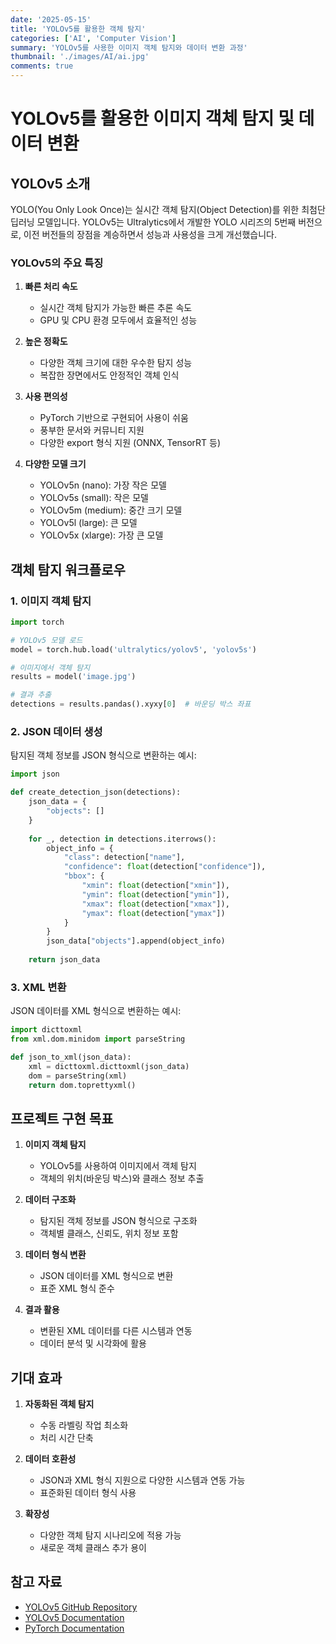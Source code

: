 ```yaml
---
date: '2025-05-15'
title: 'YOLOv5를 활용한 객체 탐지'
categories: ['AI', 'Computer Vision']
summary: 'YOLOv5를 사용한 이미지 객체 탐지와 데이터 변환 과정'
thumbnail: './images/AI/ai.jpg'
comments: true
---
```


# YOLOv5를 활용한 이미지 객체 탐지 및 데이터 변환

## YOLOv5 소개
YOLO(You Only Look Once)는 실시간 객체 탐지(Object Detection)를 위한 최첨단 딥러닝 모델입니다. YOLOv5는 Ultralytics에서 개발한 YOLO 시리즈의 5번째 버전으로, 이전 버전들의 장점을 계승하면서 성능과 사용성을 크게 개선했습니다.

### YOLOv5의 주요 특징
1. **빠른 처리 속도**
   - 실시간 객체 탐지가 가능한 빠른 추론 속도
   - GPU 및 CPU 환경 모두에서 효율적인 성능

2. **높은 정확도**
   - 다양한 객체 크기에 대한 우수한 탐지 성능
   - 복잡한 장면에서도 안정적인 객체 인식

3. **사용 편의성**
   - PyTorch 기반으로 구현되어 사용이 쉬움
   - 풍부한 문서와 커뮤니티 지원
   - 다양한 export 형식 지원 (ONNX, TensorRT 등)

4. **다양한 모델 크기**
   - YOLOv5n (nano): 가장 작은 모델
   - YOLOv5s (small): 작은 모델
   - YOLOv5m (medium): 중간 크기 모델
   - YOLOv5l (large): 큰 모델
   - YOLOv5x (xlarge): 가장 큰 모델

## 객체 탐지 워크플로우

### 1. 이미지 객체 탐지
```python
import torch

# YOLOv5 모델 로드
model = torch.hub.load('ultralytics/yolov5', 'yolov5s')

# 이미지에서 객체 탐지
results = model('image.jpg')

# 결과 추출
detections = results.pandas().xyxy[0]  # 바운딩 박스 좌표
```

### 2. JSON 데이터 생성
탐지된 객체 정보를 JSON 형식으로 변환하는 예시:

```python
import json

def create_detection_json(detections):
    json_data = {
        "objects": []
    }
    
    for _, detection in detections.iterrows():
        object_info = {
            "class": detection["name"],
            "confidence": float(detection["confidence"]),
            "bbox": {
                "xmin": float(detection["xmin"]),
                "ymin": float(detection["ymin"]),
                "xmax": float(detection["xmax"]),
                "ymax": float(detection["ymax"])
            }
        }
        json_data["objects"].append(object_info)
    
    return json_data
```

### 3. XML 변환
JSON 데이터를 XML 형식으로 변환하는 예시:

```python
import dicttoxml
from xml.dom.minidom import parseString

def json_to_xml(json_data):
    xml = dicttoxml.dicttoxml(json_data)
    dom = parseString(xml)
    return dom.toprettyxml()
```

## 프로젝트 구현 목표

1. **이미지 객체 탐지**
   - YOLOv5를 사용하여 이미지에서 객체 탐지
   - 객체의 위치(바운딩 박스)와 클래스 정보 추출

2. **데이터 구조화**
   - 탐지된 객체 정보를 JSON 형식으로 구조화
   - 객체별 클래스, 신뢰도, 위치 정보 포함

3. **데이터 형식 변환**
   - JSON 데이터를 XML 형식으로 변환
   - 표준 XML 형식 준수

4. **결과 활용**
   - 변환된 XML 데이터를 다른 시스템과 연동
   - 데이터 분석 및 시각화에 활용

## 기대 효과

1. **자동화된 객체 탐지**
   - 수동 라벨링 작업 최소화
   - 처리 시간 단축

2. **데이터 호환성**
   - JSON과 XML 형식 지원으로 다양한 시스템과 연동 가능
   - 표준화된 데이터 형식 사용

3. **확장성**
   - 다양한 객체 탐지 시나리오에 적용 가능
   - 새로운 객체 클래스 추가 용이

## 참고 자료
- [YOLOv5 GitHub Repository](https://github.com/ultralytics/yolov5)
- [YOLOv5 Documentation](https://docs.ultralytics.com/)
- [PyTorch Documentation](https://pytorch.org/docs/stable/index.html) 